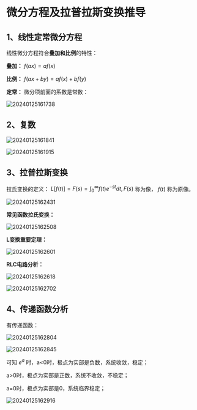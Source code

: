 # 微分方程及拉普拉斯变换推导

## 1、线性定常微分方程

线性微分方程符合**叠加和比例**的特性：

**叠加：**  $f(ax)=af(x)$

**比例：**  $f(ax+by)=af(x)+bf(y)$

**定常：** 微分项前面的系数是常数：

![20240125161738](https://cdn.jsdelivr.net/gh/xupengfeir/Notes-and-Articles/Image/20240125161738.png)


## 2、复数

![20240125161841](https://cdn.jsdelivr.net/gh/xupengfeir/Notes-and-Articles/Image/20240125161841.png)

![20240125161915](https://cdn.jsdelivr.net/gh/xupengfeir/Notes-and-Articles/Image/20240125161915.png)


## 3、拉普拉斯变换

拉氏变换的定义：  $L[f(t)]=F(s)= \int^{\infty}_{0}f(t)e^{-st}dt, F(s)$ 称为像，  $f(t)$ 称为原像。

![20240125162431](https://cdn.jsdelivr.net/gh/xupengfeir/Notes-and-Articles/Image/20240125162431.png)

**常见函数拉氏变换：**

![20240125162508](https://cdn.jsdelivr.net/gh/xupengfeir/Notes-and-Articles/Image/20240125162508.png)


**L变换重要定理：**

![20240125162601](https://cdn.jsdelivr.net/gh/xupengfeir/Notes-and-Articles/Image/20240125162601.png)

**RLC电路分析：**

![20240125162618](https://cdn.jsdelivr.net/gh/xupengfeir/Notes-and-Articles/Image/20240125162618.png)


![20240125162702](https://cdn.jsdelivr.net/gh/xupengfeir/Notes-and-Articles/Image/20240125162702.png)

## 4、传递函数分析

有传递函数：


![20240125162804](https://cdn.jsdelivr.net/gh/xupengfeir/Notes-and-Articles/Image/20240125162804.png)


![20240125162845](https://cdn.jsdelivr.net/gh/xupengfeir/Notes-and-Articles/Image/20240125162845.png)


可知 $e^a$ 时，a<0时，极点为实部是负数，系统收敛，稳定；

a>0时，极点为实部是正数，系统不收敛，不稳定；

a=0时，极点为实部是0，系统临界稳定；


![20240125162916](https://cdn.jsdelivr.net/gh/xupengfeir/Notes-and-Articles/Image/20240125162916.png)